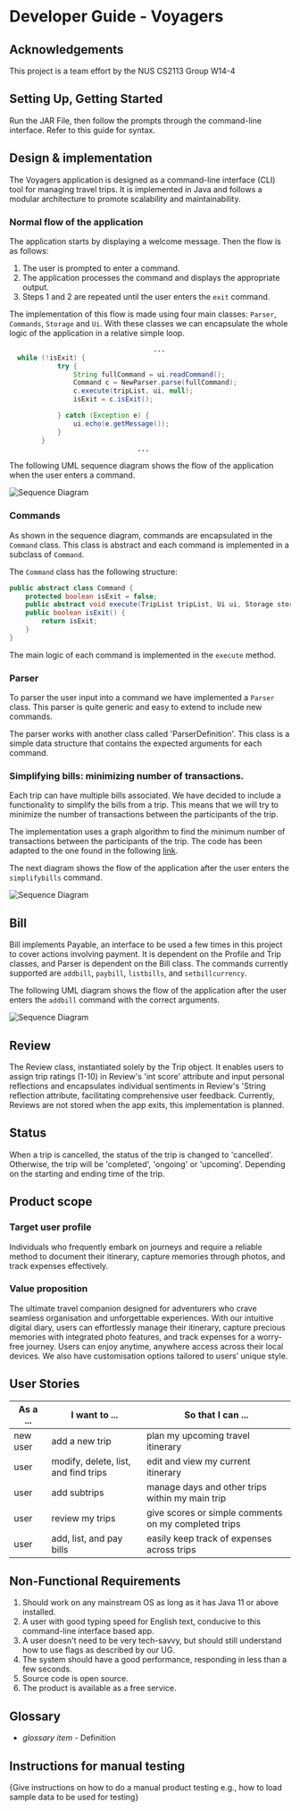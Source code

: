 # Developer Guide - Voyagers

## Acknowledgements

This project is a team effort by the NUS CS2113 Group W14-4

## Setting Up, Getting Started

Run the JAR File, then follow the prompts through the command-line interface. Refer to this guide for syntax.

## Design & implementation

The Voyagers application is designed as a command-line interface 
(CLI) tool for managing travel trips. 
It is implemented in Java and follows a modular architecture to promote scalability and maintainability.

### Normal flow of the application

The application starts by displaying a welcome message. Then the flow is as follows:

1. The user is prompted to enter a command.
2. The application processes the command and displays the appropriate output.
3. Steps 1 and 2 are repeated until the user enters the `exit` command.

The implementation of this flow is made using four main classes: `Parser`, `Commands`, `Storage` and `Ui`.
With these classes we can encapsulate the whole logic of the application in a relative simple loop.

````java
                                    ...
  while (!isExit) {
            try {
                String fullCommand = ui.readCommand();
                Command c = NewParser.parse(fullCommand);
                c.execute(tripList, ui, null);
                isExit = c.isExit();

            } catch (Exception e) { 
                ui.echo(e.getMessage());
            }
        }
                                ...
````

The following UML sequence diagram shows the flow of the application when the user enters a command.

![Sequence Diagram](diagrams/seq_diagram_flow.png)

### Commands

As shown in the sequence diagram, commands are encapsulated in the `Command` class.
This class is abstract and each command is implemented in a subclass of `Command`.

The `Command` class has the following structure:

````java
public abstract class Command {
    protected boolean isExit = false;
    public abstract void execute(TripList tripList, Ui ui, Storage storage) throws VoyagersException;
    public boolean isExit() {
        return isExit;
    }
}
````

The main logic of each command is implemented in the `execute` method. 

### Parser

To parser the user input into a command we have implemented a `Parser` class. 
This parser is quite generic and easy to extend to include new commands.

The parser works with another class called 'ParserDefinition'. This class is a simple data structure that contains the
expected arguments for each command.

### Simplifying bills: minimizing number of transactions.

Each trip can have multiple bills associated. We have decided to include a functionality to simplify the bills
from a trip. This means that we will try to minimize the number of transactions between the participants of the trip.

The implementation uses a graph algorithm to find the minimum number of transactions between the participants of the trip.
The code has been adapted to the one found in the following [link](https://medium.com/@mithunmk93/algorithm-behind-splitwises-debt-simplification-feature-8ac485e97688).

The next diagram shows the flow of the application after the user enters the `simplifybills` command.

![Sequence Diagram](diagrams/diag_simplify_bills_2.png)


## Bill
Bill implements Payable, an interface to be used a few times in this project to cover 
actions involving payment. It is dependent on the Profile and Trip classes, and Parser
is dependent on the Bill class. The commands currently supported are `addbill`, `paybill`, `listbills`, and 
`setbillcurrency`. 

The following UML diagram shows the flow of the application after the user enters the `addbill` command
with the correct arguments.

![Sequence Diagram](diagrams/diag_add_bill.png)

## Review
The Review class, instantiated solely by the Trip object. 
It enables users to assign trip ratings (1-10) in Review's 'int score' attribute and input personal reflections and 
encapsulates individual sentiments in Review's 'String reflection attribute, facilitating comprehensive user feedback.
Currently, Reviews are not stored when the app exits, this implementation is planned.

## Status
When a trip is cancelled, the status of the trip is changed to 'cancelled'. Otherwise, the trip will be 'completed', 
'ongoing' or 'upcoming'. Depending on the starting and ending time of the trip.

## Product scope
### Target user profile

Individuals who frequently embark on journeys and require a reliable method to document their itinerary, 
capture memories through photos, and track expenses effectively.

### Value proposition

The ultimate travel companion designed for adventurers who crave seamless organisation and unforgettable experiences. 
With our intuitive digital diary, users can effortlessly manage their itinerary, capture precious memories with 
integrated photo features, and track expenses for a worry-free journey. Users can enjoy anytime, anywhere access across 
their local devices. We also have customisation options tailored to users’ unique style.


## User Stories

| As a ... | I want to ...                        | So that I can ...                                    |
|----------|--------------------------------------|------------------------------------------------------|
| new user | add a new trip                       | plan my upcoming travel itinerary                    |
|user | modify, delete, list, and find trips | edit and view my current itinerary |
| user | add subtrips                         | manage days and other trips within my main trip |
| user     | review my trips                      | give scores or simple comments on my completed trips |
| user     | add, list, and pay bills             | easily keep track of expenses across trips           |


## Non-Functional Requirements

1. Should work on any mainstream OS as long as it has Java 11 or above installed.
2. A user with good typing speed for English text, conducive to this command-line interface based app.
3. A user doesn't need to be very tech-savvy, but should still understand how to use flags as described by
our UG.
4. The system should have a good performance, responding in less than a few seconds.
5. Source code is open source.
6. The product is available as a free service.



## Glossary

* *glossary item* - Definition

## Instructions for manual testing

{Give instructions on how to do a manual product testing e.g., how to load sample data to be used for testing}

